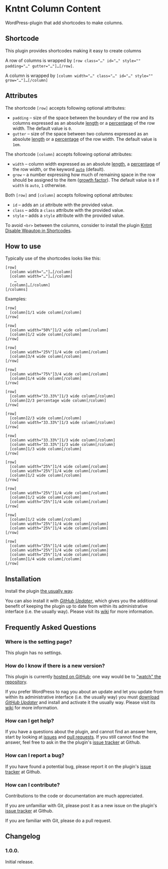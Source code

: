 # Kntnt Column Content

WordPress-plugin that add shortcodes to make columns.

## Shortcode

This plugin provides shortcodes making it easy to create columns

A row of columns is wrapped by `[row class="…" id="…" style="" padding="…" gutter="…"]…[/row]`.

A column is wrapped by `[column width="…" class="…" id="…" style="" grow="…"]…[/column]`

## Attributes

The shortcode `[row]` accepts following optional attributes:

* `padding` – size of the space between the boundary of the row and its columns expressed as an absolute [length](https://developer.mozilla.org/en-US/docs/Web/CSS/length) or a [percentage](https://developer.mozilla.org/en-US/docs/Web/CSS/percentage) of the row width. The default value is `0`. 
* `gutter` – size of the space between two columns expressed as an absolute [length](https://developer.mozilla.org/en-US/docs/Web/CSS/length) or a [percentage](https://developer.mozilla.org/en-US/docs/Web/CSS/percentage) of the row width. The default value is `1em`.

The shortcode `[column]` accepts following optional attributes:

* `width` – column width expressed as an absolute [length](https://developer.mozilla.org/en-US/docs/Web/CSS/length), a [percentage](https://developer.mozilla.org/en-US/docs/Web/CSS/percentage) of the row width, or the keyword [`auto`](https://developer.mozilla.org/en-US/docs/Web/CSS/flex-basis) (default).
* `grow` – a number expressing how much of remaining space in the row should be assigned to the item ([growth factor](https://developer.mozilla.org/en-US/docs/Web/CSS/flex-grow)). The default value is `0` if `width` is `auto`, `1` otherwise.

Both `[row]` and `[column]` accepts following optional attributes:

* `id` – adds an `id` attribute with the provided value.
* `class` – adds a `class` attribute with the provided value.
* `style` – adds a `style` attribute with the provided value.

To avoid `<br>` between the columns, consider to install the plugin [Kntnt Disable Wpautop in Shortcodes](https://github.com/Kntnt/kntnt-disable-wpautop-in-shortcodes).

## How to use

Typically use of the shortcodes looks like this:

	[row]
	  [column width="…"]…[/column]
	  [column width="…"]…[/column]
	    …
	  [column]…[/column]
	[/columns]

Examples:

    [row]
      [column]1/1 wide column[/column]
    [/row]
    
    [row]
      [column width="50%"]1/2 wide column[/column]
      [column]1/2 wide column[/column]
    [/row]
    
    [row]
      [column width="25%"]1/4 wide column[/column]
      [column]3/4 wide column[/column]
    [/row]
    
    [row]
      [column width="75%"]3/4 wide column[/column]
      [column]1/4 wide column[/column]
    [/row]
    
    [row]
      [column width="33.33%"]1/3 wide column[/column]
      [column]2/3 percentage wide column[/column]
    [/row]
    
    [row]
      [column]2/3 wide column[/column]
      [column width="33.33%"]1/3 wide column[/column]
    [/row]
    
    [row]
      [column width="33.33%"]1/3 wide column[/column]
      [column width="33.33%"]1/3 wide column[/column]
      [column]1/3 wide column[/column]
    [/row]
    
    [row]
      [column width="25%"]1/4 wide column[/column]
      [column width="25%"]1/4 wide column[/column]
      [column]1/2 wide column[/column]
    [/row]
    
    [row]
      [column width="25%"]1/4 wide column[/column]
      [column]1/2 wide column[/column]
      [column width="25%"]1/4 wide column[/column]
    [/row]
    
    [row]
      [column]1/2 wide column[/column]
      [column width="25%"]1/4 wide column[/column]
      [column width="25%"]1/4 wide column[/column]
    [/row]
    
    [row]
      [column width="25%"]1/4 wide column[/column]
      [column width="25%"]1/4 wide column[/column]
      [column width="25%"]1/4 wide column[/column]
      [column]1/4 wide column[/column]
    [/row]

## Installation

Install the plugin [the usually way](https://codex.wordpress.org/Managing_Plugins#Installing_Plugins).

You can also install it with [*GitHub Updater*](https://github.com/afragen/github-updater/archive/develop.zip), which gives you the additional benefit of keeping the plugin up to date from within its administrative interface (i.e. the usually way). Please visit its [wiki](https://github.com/afragen/github-updater/wiki) for more information.

## Frequently Asked Questions

### Where is the setting page?

This plugin has no settings.

### How do I know if there is a new version?

This plugin is currently [hosted on GitHub](https://github.com/kntnt/kntnt-column-content); one way would be to ["watch" the repository](https://help.github.com/articles/watching-and-unwatching-repositories/).

If you prefer WordPress to nag you about an update and let you update from within its administrative interface (i.e. the usually way) you must [download *GitHub Updater*](https://github.com/afragen/github-updater/archive/develop.zip) and install and activate it the usually way. Please visit its [wiki](https://github.com/afragen/github-updater/wiki) for more information. 

### How can I get help?

If you have a questions about the plugin, and cannot find an answer here, start by looking at [issues](https://github.com/kntnt/kntnt-column-content/issues) and [pull requests](https://github.com/kntnt/kntnt-column-content/pulls). If you still cannot find the answer, feel free to ask in the the plugin's [issue tracker](https://github.com/kntnt/kntnt-column-content/issues) at Github.

### How can I report a bug?

If you have found a potential bug, please report it on the plugin's [issue tracker](https://github.com/kntnt/kntnt-column-content/issues) at Github.

### How can I contribute?

Contributions to the code or documentation are much appreciated.

If you are unfamiliar with Git, please post it as a new issue on the plugin's [issue tracker](https://github.com/kntnt/kntnt-column-content/issues) at Github.

If you are familiar with Git, please do a pull request.

## Changelog

### 1.0.0.

Initial release.